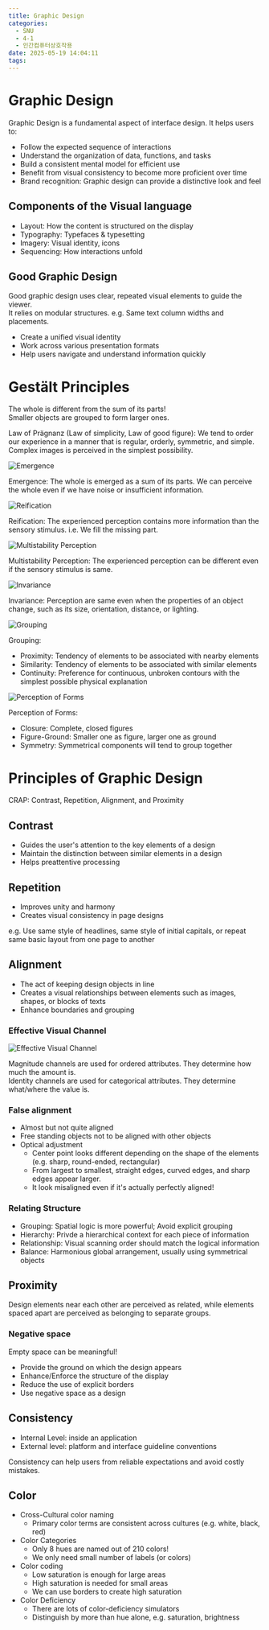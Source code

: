 ```yaml
---
title: Graphic Design
categories:
  - SNU
  - 4-1
  - 인간컴퓨터상호작용
date: 2025-05-19 14:04:11
tags:
---
```


# Graphic Design

Graphic Design is a fundamental aspect of interface design. It helps users to:

- Follow the expected sequence of interactions
- Understand the organization of data, functions, and tasks
- Build a consistent mental model for efficient use
- Benefit from visual consistency to become more proficient over time
- Brand recognition: Graphic design can provide a distinctive look and feel

## Components of the Visual language

- Layout: How the content is structured on the display
- Typography: Typefaces & typesetting
- Imagery: Visual identity, icons
- Sequencing: How interactions unfold

## Good Graphic Design

Good graphic design uses clear, repeated visual elements to guide the viewer.  
It relies on modular structures. e.g. Same text column widths and placements.

- Create a unified visual identity
- Work across various presentation formats
- Help users navigate and understand information quickly

# Gestält Principles

The whole is different from the sum of its parts!  
Smaller objects are grouped to form larger ones.

Law of Prägnanz (Law of simplicity, Law of good figure): We tend to order our experience in a manner that is regular, orderly, symmetric, and simple. Complex images is perceived in the simplest possibility.

![Emergence](emergence.png)

Emergence: The whole is emerged as a sum of its parts. We can perceive the whole even if we have noise or insufficient information.

![Reification](reification.png)

Reification: The experienced perception contains more information than the sensory stimulus. i.e. We fill the missing part.

![Multistability Perception](multistability_perception.png)

Multistability Perception: The experienced perception can be different even if the sensory stimulus is same.

![Invariance](invariance.png)

Invariance: Perception are same even when the properties of an object change, such as its size, orientation, distance, or lighting.

![Grouping](grouping.png)

Grouping:

- Proximity: Tendency of elements to be associated with nearby elements
- Similarity: Tendency of elements to be associated with similar elements
- Continuity: Preference for continuous, unbroken contours with the simplest possible physical explanation

![Perception of Forms](perception_of_forms.png)

Perception of Forms:

- Closure: Complete, closed figures
- Figure-Ground: Smaller one as figure, larger one as ground
- Symmetry: Symmetrical components will tend to group together

# Principles of Graphic Design

CRAP: Contrast, Repetition, Alignment, and Proximity

## Contrast

- Guides the user's attention to the key elements of a design
- Maintain the distinction between similar elements in a design
- Helps preattentive processing

## Repetition

- Improves unity and harmony
- Creates visual consistency in page designs

e.g. Use same style of headlines, same style of initial capitals, or repeat same basic layout from one page to another

## Alignment

- The act of keeping design objects in line
- Creates a visual relationships between elements such as images, shapes, or blocks of texts
- Enhance boundaries and grouping

### Effective Visual Channel

![Effective Visual Channel](effective_visual_channel.png)

Magnitude channels are used for ordered attributes. They determine how much the amount is.  
Identity channels are used for categorical attributes. They determine what/where the value is.

### False alignment

- Almost but not quite aligned
- Free standing objects not to be aligned with other objects
- Optical adjustment
  - Center point looks different depending on the shape of the elements (e.g. sharp, round-ended, rectangular)
  - From largest to smallest, straight edges, curved edges, and sharp edges appear larger.
  - It look misaligned even if it's actually perfectly aligned!

### Relating Structure

- Grouping: Spatial logic is more powerful; Avoid explicit grouping
- Hierarchy: Privde a hierarchical context for each piece of information
- Relationship: Visual scanning order should match the logical information
- Balance: Harmonious global arrangement, usually using symmetrical objects

## Proximity

Design elements near each other are perceived as related, while elements spaced apart are perceived as belonging to separate groups.

### Negative space

Empty space can be meaningful!

- Provide the ground on which the design appears
- Enhance/Enforce the structure of the display
- Reduce the use of explicit borders
- Use negative space as a design

## Consistency

- Internal Level: inside an application
- External level: platform and interface guideline conventions

Consistency can help users from reliable expectations and avoid costly mistakes.

## Color

- Cross-Cultural color naming
  - Primary color terms are consistent across cultures (e.g. white, black, red)
- Color Categories
  - Only 8 hues are named out of 210 colors!
  - We only need small number of labels (or colors)
- Color coding
  - Low saturation is enough for large areas
  - High saturation is needed for small areas
  - We can use borders to create high saturation
- Color Deficiency
  - There are lots of color-deficiency simulators
  - Distinguish by more than hue alone, e.g. saturation, brightness
